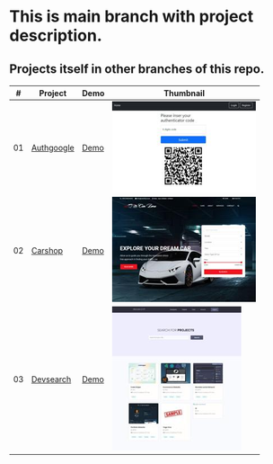 # This is main branch with project description.
## Projects itself in other branches of this repo.

|  #  | Project  | Demo          |Thumbnail|
| :-: | -------- | ------------- |---------|
|01| [Authgoogle](https://github.com/xml12333/djangoPy/tree/01-authgoogle)| [Demo](https://nikt-django-authgoogle.netlify.app/)| ![Thumbnail](info/01-authgoogle/info_thumbnail.jpg)|
|02| [Carshop](https://github.com/xml12333/djangoPy/tree/02-carshop)| [Demo](https://nikt-django-carshop.netlify.app/)| ![Thumbnail](info/02-carshop/info_thumbnail.jpg)|
|03| [Devsearch](https://github.com/xml12333/djangoPy/tree/03-devsearch)| [Demo](https://nikt-django-devsearch.netlify.app/)| ![Thumbnail](info/03-devsearch/info_thumbnail.jpg)|
